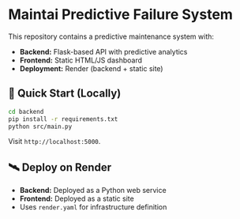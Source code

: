 
# Maintai Predictive Failure System

This repository contains a predictive maintenance system with:

- **Backend:** Flask-based API with predictive analytics
- **Frontend:** Static HTML/JS dashboard
- **Deployment:** Render (backend + static site)

## 🚀 Quick Start (Locally)

```bash
cd backend
pip install -r requirements.txt
python src/main.py
```

Visit `http://localhost:5000`.

## 🛰 Deploy on Render

- **Backend:** Deployed as a Python web service
- **Frontend:** Deployed as a static site
- Uses `render.yaml` for infrastructure definition

